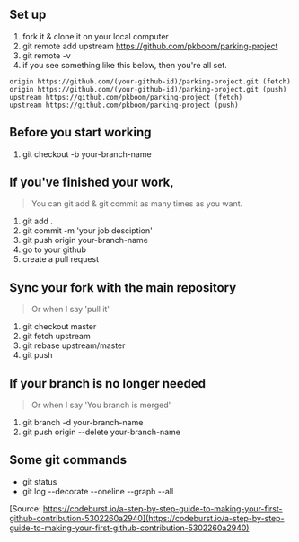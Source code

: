 ## Set up

1. fork it & clone it on your local computer
2. git remote add upstream https://github.com/pkboom/parking-project
3. git remote -v
4. if you see something like this below, then you're all set.

```
origin https://github.com/(your-github-id)/parking-project.git (fetch)
origin https://github.com/(your-github-id)/parking-project.git (push)
upstream https://github.com/pkboom/parking-project (fetch)
upstream https://github.com/pkboom/parking-project (push)
```

## Before you start working

1. git checkout -b your-branch-name

## If you've finished your work,

> You can git add & git commit as many times as you want.

1. git add .
2. git commit -m 'your job desciption'
3. git push origin your-branch-name
4. go to your github
5. create a pull request

## Sync your fork with the main repository

> Or when I say 'pull it'

1. git checkout master
2. git fetch upstream
3. git rebase upstream/master
4. git push

## If your branch is no longer needed

> Or when I say 'You branch is merged'

1. git branch -d your-branch-name
2. git push origin --delete your-branch-name

## Some git commands

-   git status
-   git log --decorate --oneline --graph --all

[Source: https://codeburst.io/a-step-by-step-guide-to-making-your-first-github-contribution-5302260a2940](https://codeburst.io/a-step-by-step-guide-to-making-your-first-github-contribution-5302260a2940)
